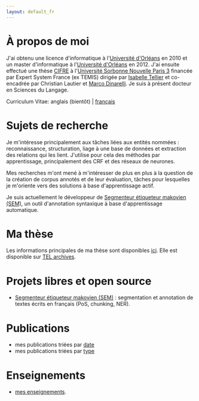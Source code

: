 ```yaml
---
layout: default_fr
---
```


# À propos de moi

J'ai obtenu une licence d'informatique à l'[Université d'Orléans](https://www.univ-orleans.fr/) en 2010 et un master d'informatique à l'[Université d'Orléans](https://www.univ-orleans.fr/) en 2012. J'ai ensuite effectué une thèse [CIFRE](http://www.anrt.asso.fr/fr/cifre-7843) à l'[Université Sorbonne Nouvelle Paris 3](http://www.univ-paris3.fr/) financée par Expert System France (ex TEMIS) dirigée par [Isabelle Tellier](http://lattice.cnrs.fr/sites/itellier/) et co-encadrée par Christian Lautier et [Marco Dinarelli](http://marcodinarelli.it/). Je suis à présent docteur en Sciences du Langage.

Curriculum Vitae: anglais (bientôt) &#124; [français](files/CV/Yoann_Dupont-CV-fr.pdf)

# Sujets de recherche

Je m'intéresse principalement aux tâches liées aux entités nommées : reconnaissance, structuration, liage à une base de données et extraction des relations qui les lient. J'utilise pour cela des méthodes par apprentissage, principalement des CRF et des réseaux de neurones.

Mes recherches m'ont mené à m'intéresser de plus en plus à la question de la création de corpus annotés et de leur évaluation, tâches pour lesquelles je m'oriente vers des solutions à base d'apprentissage actif.

Je suis actuellement le développeur de [Segmenteur étiqueteur makovien (SEM)](https://github.com/YoannDupont/SEM), un outil d'annotation syntaxique à base d'apprentissage automatique.

# Ma thèse

Les informations principales de ma thèse sont disponibles [ici](phd-fr). Elle est disponible sur [TEL archives](https://tel.archives-ouvertes.fr/tel-01772268/document).

# Projets libres et open source

- [Segmenteur étiqueteur makovien (SEM)](https://github.com/YoannDupont/SEM) : segmentation et annotation de textes écrits en français (PoS, chunking, NER).

# Publications

- mes publications triées par [date](publications-by_date-fr)
- mes publications triées par [type](publications-by_type-fr)

# Enseignements

- [mes enseignements](teaching-fr).

